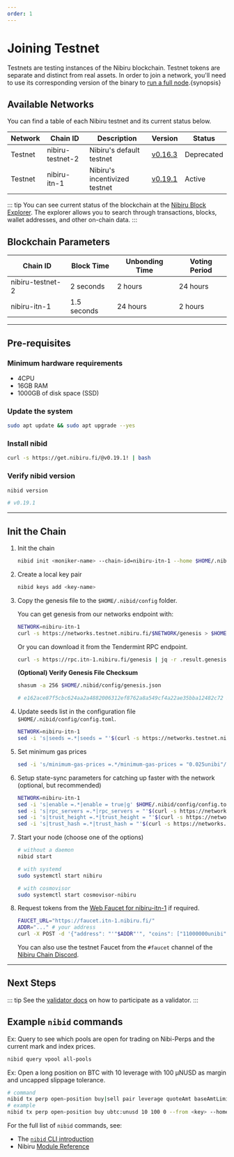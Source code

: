 ```yaml
---
order: 1
---
```


# Joining Testnet

Testnets are testing instances of the Nibiru blockchain. Testnet tokens are separate and distinct from real assets. In order to join a network, you'll need to use its corresponding version of the binary to [run a full node](./node-daemon).{synopsis}

## Available Networks

You can find a table of each Nibiru testnet and its current status below.

| Network | Chain ID         | Description              | Version                                                               | Status |
| ------- | ---------------- | ------------------------ | --------------------------------------------------------------------- | ------ |
| Testnet | nibiru-testnet-2 | Nibiru's default testnet | [v0.16.3](https://github.com/NibiruChain/nibiru/releases/tag/v0.16.3) | Deprecated |
| Testnet | nibiru-itn-1 | Nibiru's incentivized testnet | [v0.19.1](https://github.com/NibiruChain/nibiru/releases/tag/v0.19.1)  | Active |

::: tip
You can see current status of the blockchain at the [Nibiru Block Explorer](https://explorer.testnet.nibiru.fi/).
The explorer allows you to search through transactions, blocks, wallet addresses, and other on-chain data.
:::

## Blockchain Parameters

| Chain ID         | Block Time | Unbonding Time | Voting Period |
| ---------------- | ---------- | -------------- | ------------- |
| nibiru-testnet-2 | 2 seconds  | 2 hours        | 24 hours      |
| nibiru-itn-1 | 1.5 seconds  | 24 hours        | 2 hours      |

---

## Pre-requisites

### Minimum hardware requirements

- 4CPU
- 16GB RAM
- 1000GB of disk space (SSD)

### Update the system

```bash
sudo apt update && sudo apt upgrade --yes
```

### Install nibid

```bash
curl -s https://get.nibiru.fi/@v0.19.1! | bash
```

### Verify nibid version

```bash
nibid version

# v0.19.1
```

---

## Init the Chain

1. Init the chain

    ```bash
    nibid init <moniker-name> --chain-id=nibiru-itn-1 --home $HOME/.nibid
    ```

2. Create a local key pair

    ```bash
    nibid keys add <key-name>
    ```

3. Copy the genesis file to the `$HOME/.nibid/config` folder.
  
    You can get genesis from our networks endpoint with:

    ```bash
    NETWORK=nibiru-itn-1
    curl -s https://networks.testnet.nibiru.fi/$NETWORK/genesis > $HOME/.nibid/config/genesis.json
    ```

    Or you can download it from the Tendermint RPC endpoint.

    ```bash
    curl -s https://rpc.itn-1.nibiru.fi/genesis | jq -r .result.genesis > $HOME/.nibid/config/genesis.json
    ```
  
    **(Optional) Verify Genesis File Checksum**

    ```bash
    shasum -a 256 $HOME/.nibid/config/genesis.json

    # e162ace87f5cbc624aa2a4882006312ef8762a8a549cf4a22ae35bba12482c72 $HOME/.nibid/config/genesis.json
    ```

4. Update seeds list in the configuration file `$HOME/.nibid/config/config.toml`.

    ```bash
    NETWORK=nibiru-itn-1
    sed -i 's|seeds =.*|seeds = "'$(curl -s https://networks.testnet.nibiru.fi/$NETWORK/seeds)'"|g' $HOME/.nibid/config/config.toml
    ```

5. Set minimum gas prices

    ```bash
    sed -i 's/minimum-gas-prices =.*/minimum-gas-prices = "0.025unibi"/g' $HOME/.nibid/config/app.toml
    ```

6. Setup state-sync parameters for catching up faster with the network (optional, but recommended)

    ```bash
    NETWORK=nibiru-itn-1
    sed -i 's|enable =.*|enable = true|g' $HOME/.nibid/config/config.toml
    sed -i 's|rpc_servers =.*|rpc_servers = "'$(curl -s https://networks.testnet.nibiru.fi/$NETWORK/rpc_servers)'"|g' $HOME/.nibid/config/config.toml
    sed -i 's|trust_height =.*|trust_height = "'$(curl -s https://networks.testnet.nibiru.fi/$NETWORK/trust_height)'"|g' $HOME/.nibid/config/config.toml
    sed -i 's|trust_hash =.*|trust_hash = "'$(curl -s https://networks.testnet.nibiru.fi/$NETWORK/trust_hash)'"|g' $HOME/.nibid/config/config.toml
    ```

7. Start your node (choose one of the options)

    ```bash
    # without a daemon
    nibid start

    # with systemd
    sudo systemctl start nibiru

    # with cosmovisor
    sudo systemctl start cosmovisor-nibiru
    ```

8. Request tokens from the [Web Faucet for nibiru-itn-1](https://faucet.itn-1.nibiru.fi/) if required.

    ```bash
    FAUCET_URL="https://faucet.itn-1.nibiru.fi/"
    ADDR="..." # your address 
    curl -X POST -d '{"address": "'"$ADDR"'", "coins": ["11000000unibi","100000000unusd","100000000uusdt"]}' $FAUCET_URL
    ```

    <!-- Please note, that current daily limit for the Web Faucet is 11NIBI (`11000000unibi`) and 100 NUSD (`100000000unusd`). -->

    You can also use the testnet Faucet from the `#faucet` channel of the [Nibiru Chain Discord](https://discord.gg/sgPw8ZYfpQ).

---

## Next Steps

::: tip
See the [validator docs](../validators) on how to participate as a validator.
:::

## Example `nibid` commands

Ex: Query to see which pools are open for trading on Nibi-Perps and the current mark and index prices.

```bash
nibid query vpool all-pools
```

Ex: Open a long position on BTC with 10 leverage with 100 μNUSD as margin and uncapped slippage tolerance.

```bash
# command
nibid tx perp open-position buy|sell pair leverage quoteAmt baseAmtLimit [flags]
# example
nibid tx perp open-position buy ubtc:unusd 10 100 0 --from <key> --home $HOME/.nibid
```

For the full list of `nibid` commands, see:

- The [`nibid` CLI introduction](../../dev/cli)
- Nibiru [Module Reference](../../dev/x)
